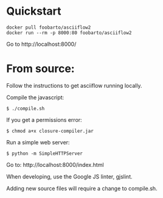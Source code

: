 Quickstart
===========

    docker pull foobarto/asciiflow2
    docker run --rm -p 8000:80 foobarto/asciiflow2

Go to http://localhost:8000/

From source:
===========

Follow the instructions to get asciiflow running locally.

Compile the javascript:

    $ ./compile.sh

If you get a permissions error:

    $ chmod a+x closure-compiler.jar

Run a simple web server:

    $ python -m SimpleHTTPServer

Go to: http://localhost:8000/index.html

When developing, use the Google JS linter, gjslint.

Adding new source files will require a change to compile.sh.
